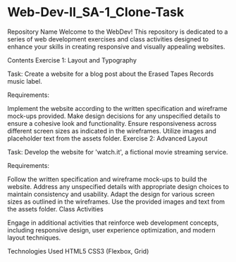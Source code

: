 # Web-Dev-II_SA-1_Clone-Task
Repository Name
Welcome to the WebDev! This repository is dedicated to a series of web development exercises and class activities designed to enhance your skills in creating responsive and visually appealing websites.

Contents
Exercise 1: Layout and Typography

Task:
Create a website for a blog post about the Erased Tapes Records music label.

Requirements:

Implement the website according to the written specification and wireframe mock-ups provided.
Make design decisions for any unspecified details to ensure a cohesive look and functionality.
Ensure responsiveness across different screen sizes as indicated in the wireframes.
Utilize images and placeholder text from the assets folder.
Exercise 2: Advanced Layout

Task:
Develop the website for 'watch.it', a fictional movie streaming service.

Requirements:

Follow the written specification and wireframe mock-ups to build the website.
Address any unspecified details with appropriate design choices to maintain consistency and usability.
Adapt the design for various screen sizes as outlined in the wireframes.
Use the provided images and text from the assets folder.
Class Activities

Engage in additional activities that reinforce web development concepts, including responsive design, user experience optimization, and modern layout techniques.

Technologies Used
HTML5
CSS3 (Flexbox, Grid)
